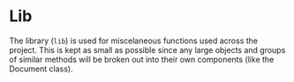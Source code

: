# Lib

The library (`lib`) is used for miscelaneous functions used across the project.
This is kept as small as possible since any large objects and groups of similar methods will be broken out into their own components (like the Document class).

